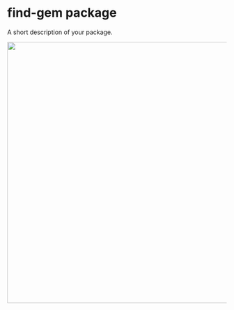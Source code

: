 # find-gem package

A short description of your package.

<img src="http://i.giphy.com/3o6Ztm6XakTgVNRGLK.gif" width="600px">
